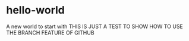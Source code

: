 # hello-world
A new world to start with
THIS IS JUST A TEST TO SHOW HOW TO USE THE BRANCH FEATURE OF GITHUB
